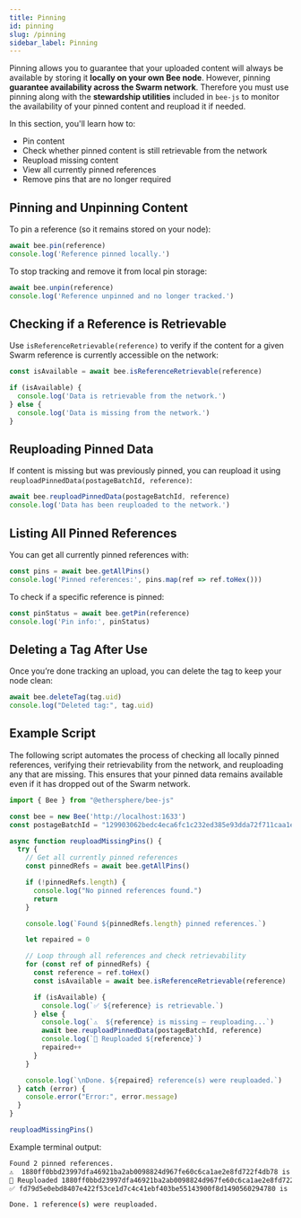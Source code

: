 ```yaml
---
title: Pinning
id: pinning
slug: /pinning
sidebar_label: Pinning
---
```


Pinning allows you to guarantee that your uploaded content will always be available by storing it **locally on your own Bee node**. However, pinning **guarantee availability across the Swarm network**. Therefore you must use pinning along with the **stewardship utilities** included in `bee-js` to monitor the availability of your pinned content and reupload it if needed.

In this section, you'll learn how to:

- Pin content
- Check whether pinned content is still retrievable from the network
- Reupload missing content
- View all currently pinned references
- Remove pins that are no longer required



## Pinning and Unpinning Content

To pin a reference (so it remains stored on your node):

```js
await bee.pin(reference)
console.log('Reference pinned locally.')
```

To stop tracking and remove it from local pin storage:

```js
await bee.unpin(reference)
console.log('Reference unpinned and no longer tracked.')
```


## Checking if a Reference is Retrievable

Use `isReferenceRetrievable(reference)` to verify if the content for a given Swarm reference is currently accessible on the network:

```js
const isAvailable = await bee.isReferenceRetrievable(reference)

if (isAvailable) {
  console.log('Data is retrievable from the network.')
} else {
  console.log('Data is missing from the network.')
}
```

## Reuploading Pinned Data

If content is missing but was previously pinned, you can reupload it using `reuploadPinnedData(postageBatchId, reference)`:

```js
await bee.reuploadPinnedData(postageBatchId, reference)
console.log('Data has been reuploaded to the network.')
```

## Listing All Pinned References

You can get all currently pinned references with:

```js
const pins = await bee.getAllPins()
console.log('Pinned references:', pins.map(ref => ref.toHex()))
```

To check if a specific reference is pinned:

```js
const pinStatus = await bee.getPin(reference)
console.log('Pin info:', pinStatus)
```

## Deleting a Tag After Use

Once you’re done tracking an upload, you can delete the tag to keep your node clean:

```js
await bee.deleteTag(tag.uid)
console.log("Deleted tag:", tag.uid)
```


## Example Script

The following script automates the process of checking all locally pinned references, verifying their retrievability from the network, and reuploading any that are missing. This ensures that your pinned data remains available even if it has dropped out of the Swarm network.

```js
import { Bee } from "@ethersphere/bee-js"

const bee = new Bee('http://localhost:1633')
const postageBatchId = "129903062bedc4eca6fc1c232ed385e93dda72f711caa1ead6018334dd801cee"

async function reuploadMissingPins() {
  try {
    // Get all currently pinned references
    const pinnedRefs = await bee.getAllPins()

    if (!pinnedRefs.length) {
      console.log("No pinned references found.")
      return
    }

    console.log(`Found ${pinnedRefs.length} pinned references.`)

    let repaired = 0

    // Loop through all references and check retrievability
    for (const ref of pinnedRefs) {
      const reference = ref.toHex()
      const isAvailable = await bee.isReferenceRetrievable(reference)

      if (isAvailable) {
        console.log(`✅ ${reference} is retrievable.`)
      } else {
        console.log(`⚠️  ${reference} is missing — reuploading...`)
        await bee.reuploadPinnedData(postageBatchId, reference)
        console.log(`🔁 Reuploaded ${reference}`)
        repaired++
      }
    }

    console.log(`\nDone. ${repaired} reference(s) were reuploaded.`)
  } catch (error) {
    console.error("Error:", error.message)
  }
}

reuploadMissingPins()
```

Example terminal output:

```bash
Found 2 pinned references.
⚠️  1880ff0bbd23997dfa46921ba2ab0098824d967fe60c6ca1ae2e8fd722f4db78 is missing — reuploading...
🔁 Reuploaded 1880ff0bbd23997dfa46921ba2ab0098824d967fe60c6ca1ae2e8fd722f4db78
✅ fd79d5e0ebd8407e422f53ce1d7c4c41ebf403be55143900f8d1490560294780 is retrievable.

Done. 1 reference(s) were reuploaded.
```


